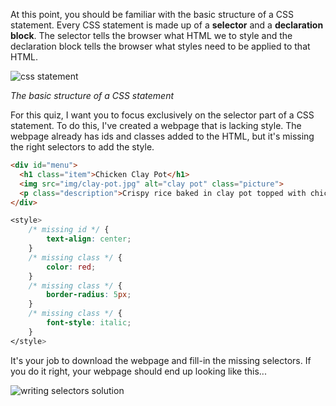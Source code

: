 At this point, you should be familiar with the basic structure of a CSS statement. Every CSS statement is made up of a **selector** and a **declaration block**. The selector tells the browser what HTML we to style and the declaration block tells the browser what styles need to be applied to that HTML.

![css statement](http://udacity.github.io/fend/lessons/L3/problem-set/05-writing-selectors/css-statement.png)

_The basic structure of a CSS statement_

For this quiz, I want you to focus exclusively on the selector part of a CSS statement. To do this, I've created a webpage that is lacking style. The webpage already has ids and classes added to the HTML, but it's missing the right selectors to add the style.

```html
<div id="menu">
  <h1 class="item">Chicken Clay Pot</h1>
  <img src="img/clay-pot.jpg" alt="clay pot" class="picture">
  <p class="description">Crispy rice baked in clay pot topped with chicken and vegetables</p>
</div>
```

```css
<style>
    /* missing id */ {
        text-align: center;
    }
    /* missing class */ {
        color: red;
    }
    /* missing class */ {
        border-radius: 5px;
    }
    /* missing class */ {
        font-style: italic;
    }
</style>
```

It's your job to download the webpage and fill-in the missing selectors. If you do it right, your webpage should end up looking like this...

![writing selectors solution](http://udacity.github.io/fend/lessons/L3/problem-set/05-writing-selectors/clay-pot-solution.jpg)